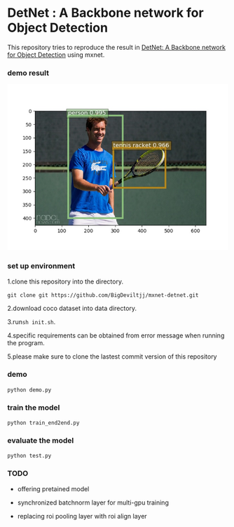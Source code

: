 # DetNet : A Backbone network for Object Detection

This repository tries to reproduce the result in [DetNet: A Backbone network for Object Detection](https://arxiv.org/pdf/1804.06215.pdf) using mxnet.

### demo result

![demo](https://github.com/BigDeviltjj/mxnet-detnet/blob/master/det_images/000000321790.jpg)

### set up environment

1.clone this repository into the directory.

```
git clone git https://github.com/BigDeviltjj/mxnet-detnet.git
```

2.download coco dataset into data directory.

3.run`sh init.sh`.

4.specific requirements can be obtained from error message when running the program.

5.please make sure to clone the lastest commit version of this repository

### demo

```
python demo.py
```

### train the model

```
python train_end2end.py
```

### evaluate the model

```
python test.py
```

### TODO

* offering pretained model

* synchronized batchnorm layer for multi-gpu training

* replacing roi pooling layer with roi align layer



